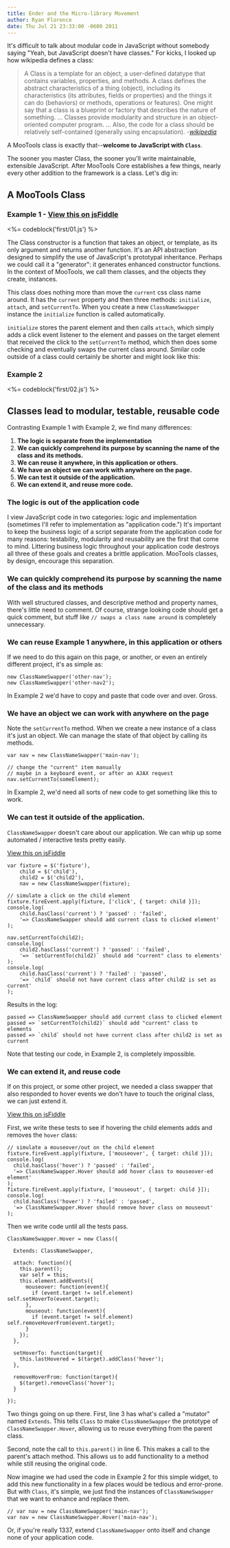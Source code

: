 ```yaml
--- 
title: Ender and the Micro-library Movement
author: Ryan Florence
date: Thu Jul 21 23:33:00 -0600 2011
---
```


It's difficult to talk about modular code in JavaScript without somebody saying "Yeah, but JavaScript doesn't have classes."  For kicks, I looked up how wikipedia defines a class:

> A Class is a template for an object, a user-defined datatype that contains variables, properties, and methods. A class defines the abstract characteristics of a thing (object), including its characteristics (its attributes, fields or properties) and the things it can do (behaviors) or methods, operations or features). One might say that a class is a blueprint or factory that describes the nature of something. ... Classes provide modularity and structure in an object-oriented computer program. ... Also, the code for a class should be relatively self-contained (generally using encapsulation). <cite>-[wikipedia](http://en.wikipedia.org/wiki/Object-oriented_programming#Class)</cite>

A MooTools class is exactly that--__welcome to JavaScript with `Class`__.

The sooner you master Class, the sooner you'll write maintainable, extensible JavaScript.  After MooTools Core establishes a few things, nearly every other addition to the framework is a class.  Let's dig in:

A MooTools Class
----------------

### Example 1 - [View this on jsFiddle](http://jsfiddle.net/rpflorence/YQXNr/)

<%= codeblock('first/01.js') %>

The Class constructor is a function that takes an object, or template, as its only argument and returns another function.  It's an API abstraction designed to simplify the use of JavaScript's prototypal inheritance.  Perhaps we could call it a "generator": it generates enhanced constructor functions.  In the context of MooTools, we call them classes, and the objects they create, instances.

This class does nothing more than move the `current` css class name around. It has the `current` property and then three methods: `initialize`, `attach`, and `setCurrentTo`.  When you create a new `ClassNameSwapper` instance the `initialize` function is called automatically.

`initialize` stores the parent element and then calls `attach`, which simply adds a click event listener to the element and passes on the target element that received the click to the `setCurrentTo` method, which then does some checking and eventually swaps the current class around.  Similar code outside of a class could certainly be shorter and might look like this:

### Example 2

<%= codeblock('first/02.js') %>

Classes lead to modular, testable, reusable code
------------------------------------------------

Contrasting Example 1 with Example 2, we find many differences:

1. **The logic is separate from the implementation**
2. **We can quickly comprehend its purpose by scanning the name of the class and its methods.**
3. **We can reuse it anywhere, in this application or others.**
4. **We have an object we can work with anywhere on the page.**
5. **We can test it outside of the application.**
6. **We can extend it, and reuse more code.**

### The logic is out of the application code

I view JavaScript code in two categories: logic and implementation (sometimes I'll refer to implementation as "application code.")  It's important to keep the business logic of a script separate from the application code for many reasons: testability, modularity and reusability are the first that come to mind.  Littering business logic throughout your application code destroys all three of these goals and creates a brittle application.  MooTools classes, by design, encourage this separation.

### We can quickly comprehend its purpose by scanning the name of the class and its methods

With well structured classes, and descriptive method and property names, there's little need to comment.  Of course, strange looking code should get a quick comment, but stuff like `// swaps a class name around` is completely unnecessary.

### We can reuse Example 1 anywhere, in this application or others

If we need to do this again on this page, or another, or even an entirely different project, it's as simple as:

	new ClassNameSwapper('other-nav');
	new ClassNameSwapper('other-nav2');

In Example 2 we'd have to copy and paste that code over and over.  Gross.

### We have an object we can work with anywhere on the page

Note the `setCurrentTo` method.  When we create a new instance of a class it's just an object. We can manage the state of that object by calling its methods.

	var nav = new ClassNameSwapper('main-nav');
	
	// change the "current" item manually
	// maybe in a keyboard event, or after an AJAX request
	nav.setCurrentTo(someElement);

In Example 2, we'd need all sorts of new code to get something like this to work.

### We can test it outside of the application.

`ClassNameSwapper` doesn't care about our application.  We can whip up some automated / interactive tests pretty easily.  

[View this on jsFiddle](http://jsfiddle.net/rpflorence/tSJpV/)

	var fixture = $('fixture'),
	    child = $('child'),
	    child2 = $('child2'),
	    nav = new ClassNameSwapper(fixture);

	// simulate a click on the child element
	fixture.fireEvent.apply(fixture, ['click', { target: child }]);
	console.log(
	    child.hasClass('current') ? 'passed' : 'failed',
	    '=> ClassNameSwapper should add current class to clicked element'
	);

	nav.setCurrentTo(child2);
	console.log(
	    child2.hasClass('current') ? 'passed' : 'failed',
	    '=> `setCurrentTo(child2)` should add "current" class to elements'
	);
	console.log(
	    child.hasClass('current') ? 'failed' : 'passed',
	    '=> `child` should not have current class after child2 is set as current'
	);

Results in the log:

	passed => ClassNameSwapper should add current class to clicked element
	passed => `setCurrentTo(child2)` should add "current" class to elements
	passed => `child` should not have current class after child2 is set as current

Note that testing our code, in Example 2, is completely impossible.

### We can extend it, and reuse code

If on this project, or some other project, we needed a class swapper that also responded to hover events we don't have to touch the original class, we can just extend it.

[View this on jsFiddle](http://jsfiddle.net/rpflorence/HmNZK/)

First, we write these tests to see if hovering the child elements adds and removes the `hover` class:

	// simulate a mouseover/out on the child element
	fixture.fireEvent.apply(fixture, ['mouseover', { target: child }]);
	console.log(
	  child.hasClass('hover') ? 'passed' : 'failed',
	  '=> ClassNameSwapper.Hover should add hover class to mouseover-ed element'
	);
	fixture.fireEvent.apply(fixture, ['mouseout', { target: child }]);
	console.log(
	  child.hasClass('hover') ? 'failed' : 'passed',
	  '=> ClassNameSwapper.Hover should remove hover class on mouseout'
	);

Then we write code until all the tests pass.

	ClassNameSwapper.Hover = new Class({

	  Extends: ClassNameSwapper,

	  attach: function(){
	    this.parent();
	    var self = this;
	    this.element.addEvents({
	      mouseover: function(event){
	        if (event.target != self.element) self.setHoverTo(event.target);
	      },
	      mouseout: function(event){
	        if (event.target != self.element) self.removeHoverFrom(event.target);
	      }
	    });
	  },

	  setHoverTo: function(target){
	    this.lastHovered = $(target).addClass('hover');
	  },

	  removeHoverFrom: function(target){
	    $(target).removeClass('hover');
	  }

	});

Two things going on up there.  First, line 3 has what's called a "mutator" named `Extends`.  This tells `Class` to make `ClassNameSwapper` the prototype of `ClassNameSwapper.Hover`, allowing us to reuse everything from the parent class.

Second, note the call to `this.parent()` in line 6.  This makes a call to the parent's attach method.  This allows us to add functionality to a method while still reusing the original code.

Now imagine we had used the code in Example 2 for this simple widget, to add this new functionality in a few places would be tedious and error-prone.  But with `Class`, it's simple, we just find the instances of `ClassNameSwapper` that we want to enhance and replace them.

	// var nav = new ClassNameSwapper('main-nav');
	var nav = new ClassNameSwapper.Hover('main-nav');

Or, if you're really 1337, extend `ClassNameSwapper` onto itself and change none of your application code.
